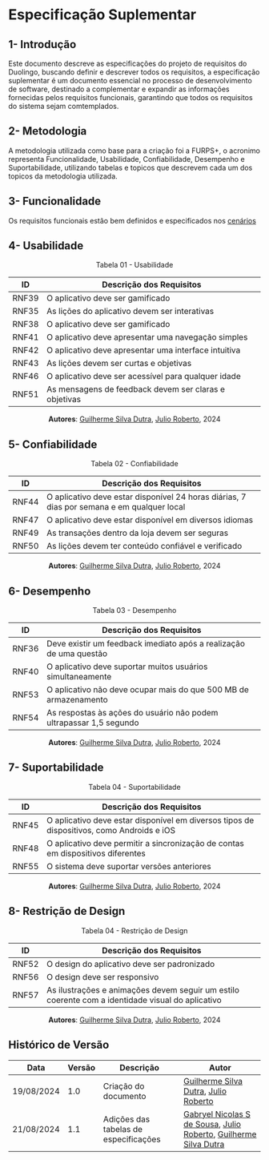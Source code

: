 # Especificação Suplementar

## **1- Introdução**
Este documento descreve as especificações do projeto de requisitos do Duolingo, buscando definir e descrever todos os requisitos, a especificação suplementar é um documento essencial no processo de desenvolvimento de software, destinado a complementar e expandir as informações fornecidas pelos requisitos funcionais, garantindo que todos os requisitos do sistema sejam comtemplados.
## **2- Metodologia**
A metodologia utilizada como base para a criação foi a FURPS+, o acronimo representa Funcionalidade, Usabilidade, Confiabilidade, Desempenho e Suportabilidade, utilizando tabelas e topicos que descrevem cada um dos topicos da metodologia utilizada.
## **3- Funcionalidade**
Os requisitos funcionais estão bem definidos e especificados nos [cenários]()
## **4- Usabilidade**

<center>

Tabela 01 - Usabilidade

| ID   | Descrição dos Requisitos |
|------|--------------------------|
| RNF39 | O aplicativo deve ser gamificado |
| RNF35 | As lições do aplicativo devem ser interativas |
| RNF38 | O aplicativo deve ser gamificado |
| RNF41 | O aplicativo deve apresentar uma navegação simples |
| RNF42 | O aplicativo deve apresentar uma interface intuitiva |
| RNF43 | As lições devem ser curtas e objetivas |
| RNF46 | O aplicativo deve ser acessível para qualquer idade |
| RNF51 | As mensagens de feedback devem ser claras e objetivas |

**Autores**: [Guilherme Silva Dutra](https://github.com/GuiDutra21), [Julio Roberto](https://github.com/JulioR2022), 2024

</center>


## **5- Confiabilidade**
<center>
Tabela 02 - Confiabilidade

| ID   | Descrição dos Requisitos |
|------|--------------------------|
| RNF44 | O aplicativo deve estar disponível 24 horas diárias, 7 dias por semana e em qualquer local |
| RNF47 | O aplicativo deve estar disponível em diversos idiomas |
| RNF49 | As transações dentro da loja devem ser seguras |
| RNF50 | As lições devem ter conteúdo confiável e verificado |

**Autores**: [Guilherme Silva Dutra](https://github.com/GuiDutra21), [Julio Roberto](https://github.com/JulioR2022), 2024

</center>


## **6- Desempenho**
<center>
Tabela 03 - Desempenho

| ID   | Descrição dos Requisitos |
|------|--------------------------|
| RNF36 | Deve existir um feedback imediato após a realização de uma questão |
| RNF40 | O aplicativo deve suportar muitos usuários simultaneamente |
| RNF53 | O aplicativo não deve ocupar mais do que 500 MB de armazenamento |
| RNF54 | As respostas às ações do usuário não podem ultrapassar 1,5 segundo |

**Autores**: [Guilherme Silva Dutra](https://github.com/GuiDutra21), [Julio Roberto](https://github.com/JulioR2022), 2024

</center>


## **7- Suportabilidade**
<center>
Tabela 04 - Suportabilidade


| ID   | Descrição dos Requisitos |
|------|--------------------------|
| RNF45 | O aplicativo deve estar disponível em diversos tipos de dispositivos, como Androids e iOS |
| RNF48 | O aplicativo deve permitir a sincronização de contas em dispositivos diferentes |
| RNF55 | O sistema deve suportar versões anteriores |

**Autores**: [Guilherme Silva Dutra](https://github.com/GuiDutra21), [Julio Roberto](https://github.com/JulioR2022), 2024

</center>


## **8- Restrição de Design**
<center>
Tabela 04 - Restrição de Design


| ID   | Descrição dos Requisitos |
|------|--------------------------|
| RNF52 | O design do aplicativo deve ser padronizado |
| RNF56 | O design deve ser responsivo |
| RNF57 | As ilustrações e animações devem seguir um estilo coerente com a identidade visual do aplicativo |

**Autores**: [Guilherme Silva Dutra](https://github.com/GuiDutra21), [Julio Roberto](https://github.com/JulioR2022), 2024

</center>


## Histórico de Versão

<center>

| Data | Versão | Descrição | Autor |
| ---- | ------ | --------- | ----- |
| 19/08/2024 | 1.0 | Criação do documento | [Guilherme Silva Dutra](https://github.com/GuiDutra21), [Julio Roberto](https://github.com/JulioR2022) |
| 21/08/2024 | 1.1 | Adições das tabelas de especificações | [Gabryel Nicolas S de Sousa](https://github.com/gabryelns), [Julio Roberto](https://github.com/JulioR2022), [Guilherme Silva Dutra](https://github.com/GuiDutra21) |

</center>
